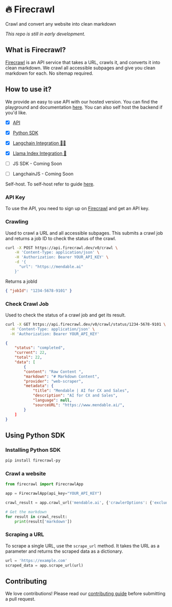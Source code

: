 # 🔥 Firecrawl

Crawl and convert any website into clean markdown


*This repo is still in early development.*

## What is Firecrawl?

[Firecrawl](https://firecrawl.dev?ref=github) is an API service that takes a URL, crawls it, and converts it into clean markdown. We crawl all accessible subpages and give you clean markdown for each. No sitemap required.

## How to use it?

We provide an easy to use API with our hosted version. You can find the playground and documentation [here](https://firecrawl.com/playground). You can also self host the backend if you'd like. 

- [x] [API](https://firecrawl.com/playground)
- [x] [Python SDK](https://github.com/mendableai/firecrawl/tree/main/apps/python-sdk)
- [x] [Langchain Integration 🦜🔗](https://python.langchain.com/docs/integrations/document_loaders/firecrawl/)
- [x] [Llama Index Integration 🦙](https://docs.llamaindex.ai/en/stable/)
- [ ] JS SDK - Coming Soon
- [ ] LangchainJS - Coming Soon


Self-host. To self-host refer to guide [here](https://github.com/mendableai/firecrawl/blob/main/SELF_HOST.md).

### API Key

To use the API, you need to sign up on [Firecrawl](https://firecrawl.com) and get an API key.

### Crawling

Used to crawl a URL and all accessible subpages. This submits a crawl job and returns a job ID to check the status of the crawl.

```bash
curl -X POST https://api.firecrawl.dev/v0/crawl \
    -H 'Content-Type: application/json' \
    -H 'Authorization: Bearer YOUR_API_KEY' \
    -d '{
      "url": "https://mendable.ai"
    }'
```

Returns a jobId

```json
{ "jobId": "1234-5678-9101" }
```

### Check Crawl Job

Used to check the status of a crawl job and get its result.

```bash
curl -X GET https://api.firecrawl.dev/v0/crawl/status/1234-5678-9101 \
  -H 'Content-Type: application/json' \
  -H 'Authorization: Bearer YOUR_API_KEY'
```

```json
{
    "status": "completed",
    "current": 22,
    "total": 22,
    "data": [
        {
        "content": "Raw Content ",
        "markdown": "# Markdown Content",
        "provider": "web-scraper",
        "metadata": {
            "title": "Mendable | AI for CX and Sales",
            "description": "AI for CX and Sales",
            "language": null,
            "sourceURL": "https://www.mendable.ai/",
        }
    ]
}
```

## Using Python SDK

### Installing Python SDK

```bash
pip install firecrawl-py
```

### Crawl a website

```python
from firecrawl import FirecrawlApp

app = FirecrawlApp(api_key="YOUR_API_KEY")

crawl_result = app.crawl_url('mendable.ai', {'crawlerOptions': {'excludes': ['blog/*']}})

# Get the markdown
for result in crawl_result:
    print(result['markdown'])
```

### Scraping a URL

To scrape a single URL, use the `scrape_url` method. It takes the URL as a parameter and returns the scraped data as a dictionary.

```python
url = 'https://example.com'
scraped_data = app.scrape_url(url)
```

## Contributing

We love contributions! Please read our [contributing guide](CONTRIBUTING.md) before submitting a pull request.
